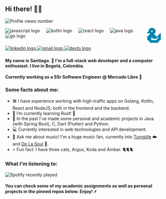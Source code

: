 <h2 align="left">Hi there! 👋🏾</h2>

![Profile views number](https://komarev.com/ghpvc/?username=mondracode&color=orange)
<div>
  <img align="right" height="48" src="https://raw.githubusercontent.com/mondracode/mondracode/main/images/logo.png"  />
  <div align="left">
    <img src="https://cdn.jsdelivr.net/gh/devicons/devicon/icons/javascript/javascript-original.svg" height="30" alt="javascript logo"  />
    <img width="12" />
    <img src="https://cdn.jsdelivr.net/gh/devicons/devicon/icons/kotlin/kotlin-original.svg" height="30" alt="kotlin logo"  />
    <img width="12" />
    <img src="https://cdn.jsdelivr.net/gh/devicons/devicon/icons/react/react-original.svg" height="30" alt="react logo"  />
    <img width="12" />
    <img src="https://cdn.jsdelivr.net/gh/devicons/devicon/icons/java/java-original.svg" height="30" alt="java logo"  />
    <img width="12" />
    <img src="https://cdn.simpleicons.org/go/00ADD8" height="30" alt="go logo"  />
  </div>
</div>

###

<div align="left">
  <a href="https://www.linkedin.com/in/smondragong/?locale=en_US" target="_blank">
    <img src="https://img.shields.io/static/v1?message=LinkedIn&logo=linkedin&label=&color=0077B5&logoColor=white&labelColor=&style=for-the-badge" height="35" alt="linkedin logo"  />
  </a>
  <a href="mailto:santiagomondragon67@gmail.com" target="_blank">
    <img src="https://img.shields.io/static/v1?message=mail me&logo=gmail&label=&color=D14836&logoColor=white&labelColor=&style=for-the-badge" height="35" alt="gmail logo"  />
  </a>
  <a href="https://mondracode.com/" target="_blank">
    <img src="https://img.shields.io/static/v1?message=my website&logo=dev.to&label=&color=0A0A0A&logoColor=white&labelColor=&style=for-the-badge" height="35" alt="devto logo"  />
  </a>
</div>

###

<h4>My name is Santiago. 🦆 I'm a full-stack web developer and a computer enthusiast. I live in Bogotá, Colombia. </h4>
<h4>Currently working as a SSr Software Engineer @ Mercado Libre 🤝</h4>

**<h3>Some facts about me:</h3>**

- 🛠 I have experience working with high-traffic apps on Golang, Kotlin, React and NodeJS; both in the frontend and the backend.
- 🌱 I’m currently learning Rust! 🦀
- 🌠 In the past I've made some personal and academic projects in Java (with Spring Boot), C, Dart (Flutter) and Python.
- 💻 Currently interested in web technologies and API development.
- 💬 Ask me about music! I'm a huge music fan, currently into [Turnstile](https://www.youtube.com/watch?v=D6yaJur9JUE) ☁️ and [De La Soul](https://www.youtube.com/watch?v=2WbSBLplJS0) 🌼.
- ⚡ Fun fact: I have three cats, Argus, Koda and Ámbar. 🐈🐈🐈

**<h3>What I'm listening to:</h3>**
<img src="https://spotify-recently-played-readme.vercel.app/api?count=2&unique=true&user=21kvpybbw56kuzdy62dkv6dty" alt="Spotify recently played"  />
**<h4>You can check some of my academic assignments as well as personal projects in the pinned repos below. Enjoy! ⚡</h4>**
